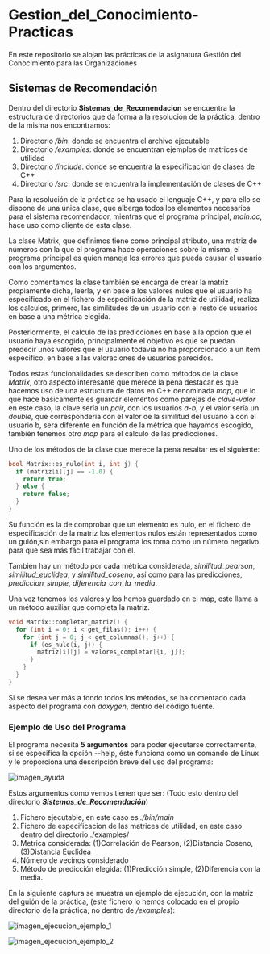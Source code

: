 # **Gestion_del_Conocimiento-Practicas**
En este repositorio se alojan las prácticas de la asignatura Gestión del Conocimiento para las Organizaciones

## **Sistemas de Recomendación**
Dentro del directorio **Sistemas_de_Recomendacion** se encuentra la estructura de directorios que da forma a la
resolución de la práctica, dentro de la misma nos encontramos:

1.  Directorio */bin*: donde se encuentra el archivo ejecutable
2.  Directorio */examples*: donde se encuentran ejemplos de matrices de utilidad
3.  Directorio */include*: donde se encuentra la especificacion de clases de C++
4.  Directorio */src*: donde se encuentra la implementación de clases de C++

Para la resolución de la práctica se ha usado el lenguaje C++, y para ello se dispone de una única clase, que alberga
todos los elementos necesarios para el sistema recomendador, mientras que el programa principal, *main.cc*, hace uso como
cliente de esta clase.

La clase Matrix, que definimos tiene como principal atributo, una matriz de numeros con la que el programa hace operaciones
sobre la misma, el programa principal es quien maneja los errores que pueda causar el usuario con los argumentos.

Como comentamos la clase también se encarga de crear la matriz propiamente dicha, leerla, y en base a los valores nulos
que el usuario ha especificado en el fichero de especificación de la matriz de utilidad, realiza los calculos, primero, 
las similitudes de un usuario con el resto de usuarios en base a una métrica elegida.

Posteriormente, el calculo de las predicciones en base a la opcion que el usuario haya escogido, principalmente el objetivo
es que se puedan predecir unos valores que el usuario todavia no ha proporcionado a un item especifico, en base a las valoraciones
de usuarios parecidos.

Todos estas funcionalidades se describen como métodos de la clase *Matrix*, otro aspecto interesante que merece la pena destacar es que
hacemos uso de una estructura de datos en C++ denominada *map*, que lo que hace básicamente es guardar elementos como parejas de *clave-valor*
en este caso, la clave sería un *pair*, con los usuarios *a-b*, y el valor sería un *double*, que correspondería con el valor de la similitud
del usuario a con el usuario b, será diferente en función de la métrica que hayamos escogido, también tenemos otro *map* para el cálculo de las 
predicciones.

Uno de los métodos de la clase que merece la pena resaltar es el siguiente:

```C++
bool Matrix::es_nulo(int i, int j) {
  if (matriz[i][j] == -1.0) { 
    return true;
  } else {
    return false;
  }
}
```
Su función es la de comprobar que un elemento es nulo, en el fichero de especificación de la matriz los elementos nulos están representados como
un guión,sin embargo para el programa los toma como un número negativo para que sea más fácil trabajar con el.

También hay un método por cada métrica considerada, *similitud_pearson*, *similitud_euclidea*, y *similitud_coseno*, así como para las
predicciones, *prediccion_simple*, *diferencia_con_la_media*.

Una vez tenemos los valores y los hemos guardado en el map, este llama a un método auxiliar que completa la matriz.

```C++
void Matrix::completar_matriz() {
  for (int i = 0; i < get_filas(); i++) {
    for (int j = 0; j < get_columnas(); j++) {
      if (es_nulo(i, j)) {
        matriz[i][j] = valores_completar[{i, j}];
      }
    }
  }
}
```

Si se desea ver más a fondo todos los métodos, se ha comentado cada aspecto del programa con *doxygen*, dentro del código fuente.
### **Ejemplo de Uso del Programa**
El programa necesita **5 argumentos** para poder ejecutarse correctamente, si se especifica la opción --help, éste funciona como un
comando de Linux y le proporciona una descripción breve del uso del programa:

![imagen_ayuda](./Sistemas_de_Recomendación/images/captura_ayuda.png)

Estos argumentos como vemos tienen que ser: (Todo esto dentro del directorio ***Sistemas_de_Recomendación***)

1.  Fichero ejecutable, en este caso es *./bin/main*
2.  Fichero de especificacion de las matrices de utilidad, en este caso dentro del directorio ./examples/
3.  Metrica considerada: (1)Correlación de Pearson, (2)Distancia Coseno, (3)Distancia Euclídea
4.  Número de vecinos considerado
5.  Método de predicción elegida: (1)Predicción simple, (2)Diferencia con la media.

En la siguiente captura se muestra un ejemplo de ejecución, con la matriz del guión de la práctica, (este fichero lo hemos colocado
en el propio directorio de la práctica, no dentro de */examples*):

![imagen_ejecucion_ejemplo_1](./Sistemas_de_Recomendación/images/captura_ejecucion_ejemplo_1.png)

![imagen_ejecucion_ejemplo_2](./Sistemas_de_Recomendación/images/captura_ejecucion_ejemplo_2.png)